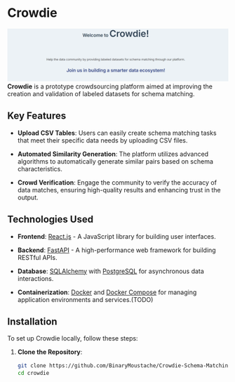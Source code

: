 # Crowdie
![Application Screenshot](screenshots/welcome.png)
**Crowdie** is a prototype crowdsourcing platform aimed at improving the creation and validation of labeled datasets for schema matching. 

## Key Features

- **Upload CSV Tables**: Users can easily create schema matching tasks that meet their specific data needs by uploading CSV files.
  
- **Automated Similarity Generation**: The platform utilizes advanced algorithms to automatically generate similar pairs based on schema characteristics.


- **Crowd Verification**: Engage the community to verify the accuracy of data matches, ensuring high-quality results and enhancing trust in the output.


## Technologies Used

- **Frontend**: [React.js](https://reactjs.org/) - A JavaScript library for building user interfaces.
  
- **Backend**: [FastAPI](https://fastapi.tiangolo.com/) - A high-performance web framework for building RESTful APIs. 

- **Database**: [SQLAlchemy](https://www.sqlalchemy.org/) with [PostgreSQL](https://www.postgresql.org/) for asynchronous data interactions.

- **Containerization**: [Docker](https://www.docker.com/) and [Docker Compose](https://docs.docker.com/compose/) for managing application environments and services.(TODO)

## Installation 

To set up Crowdie locally, follow these steps:

1. **Clone the Repository**:
    ```bash
    git clone https://github.com/BinaryMoustache/Crowdie-Schema-Matching.git
    cd crowdie
    ```
